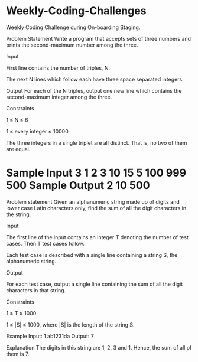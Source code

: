 # Weekly-Coding-Challenges
Weekly Coding Challenge during On-boarding Staging. 


Problem Statement
Write a program that accepts sets of three numbers and prints the second-maximum number among the three.

Input

	
First line contains the number of triples, N.
	
The next N lines which follow each have three space separated integers.

Output
For each of the N triples, output one new line which contains the second-maximum integer among the three.

Constraints


	
1 ≤ N ≤ 6
	
1 ≤ every integer ≤ 10000
	
The three integers in a single triplet are all distinct. That is, no two of them are equal.

Sample Input
3
1 2 3
10 15 5
100 999 500
Sample Output
2
10
500
=========================================
Problem statement
Given an alphanumeric string made up of digits and lower case Latin characters only, find the sum of all the digit characters in the string.

Input


	
The first line of the input contains an integer T denoting the number of test cases. Then T test cases follow.
	
Each test case is described with a single line containing a string S, the alphanumeric string.

Output


	
For each test case, output a single line containing the sum of all the digit characters in that string.

Constraints


	
1 ≤ T ≤ 1000
	
1 ≤ |S| ≤ 1000, where |S| is the length of the string S.

Example
Input:
1
ab1231da
Output:
7

Explanation
The digits in this string are 1, 2, 3 and 1. Hence, the sum of all of them is 7.
